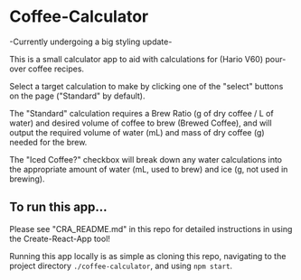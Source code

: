 # Coffee-Calculator

-Currently undergoing a big styling update-

This is a small calculator app to aid with calculations for (Hario V60) pour-over coffee recipes.

Select a target calculation to make by clicking one of the "select" buttons on the page ("Standard" by default).

The "Standard" calculation requires a Brew Ratio (g of dry coffee / L of water) and desired volume of coffee to brew (Brewed Coffee),
and will output the required volume of water (mL) and mass of dry coffee (g) needed for the brew.

The "Iced Coffee?" checkbox will break down any water calculations into the appropriate amount of water (mL, used to brew) and ice (g, not used in brewing).

## To run this app...

Please see "CRA_README.md" in this repo for detailed instructions in using the Create-React-App tool!

Running this app locally is as simple as cloning this repo, navigating to the project directory `./coffee-calculator`, and using `npm start`.
